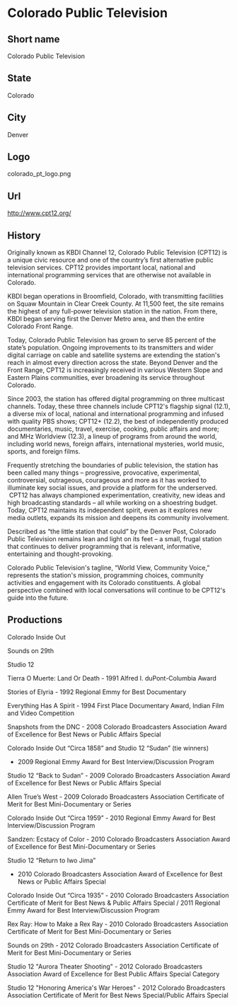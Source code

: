 # Colorado Public Television

## Short name

Colorado Public Television

## State

Colorado

## City

Denver

## Logo

colorado\_pt\_logo.png

## Url

http://www.cpt12.org/

## History

Originally known as KBDI Channel 12, Colorado Public Television (CPT12)
is a unique civic resource and one of the country’s first alternative public television
services. CPT12 provides important local, national and international programming
services that are otherwise not available in Colorado.

KBDI began operations
in Broomfield, Colorado, with transmitting facilities on Squaw Mountain in Clear
Creek County. At 11,500 feet, the site remains the highest of any full-power television
station in the nation. From there, KBDI began serving first the Denver Metro area,
and then the entire Colorado Front Range.

Today, Colorado Public Television has
grown to serve 85 percent of the state’s population. Ongoing improvements to its
transmitters and wider digital carriage on cable and satellite systems are extending
the station's reach in almost every direction across the state. Beyond Denver
and the Front Range, CPT12 is increasingly received in various Western Slope and
Eastern Plains communities, ever broadening its service throughout Colorado.

Since
2003, the station has offered digital programming on three multicast channels.
Today, these three channels include CPT12's flagship signal (12.1), a diverse
mix of local, national and international programming and infused with quality
PBS shows; CPT12+ (12.2), the best of independently produced documentaries, music,
travel, exercise, cooking, public affairs and more; and MHz Worldview (12.3),
a lineup of programs from around the world, including world news, foreign affairs,
international mysteries, world music, sports, and foreign films.

Frequently stretching
the boundaries of public television, the station has been called many things –
progressive, provocative, experimental, controversial, outrageous, courageous
and more as it has worked to illuminate key social issues, and provide a platform
for the underserved.   CPT12 has always championed experimentation, creativity,
new ideas and high broadcasting standards – all while working on a shoestring
budget.  Today, CPT12 maintains its independent spirit, even as it explores new
media outlets, expands its mission and deepens its community involvement.

Described
as “the little station that could” by the Denver Post, Colorado Public Television
remains lean and light on its feet – a small, frugal station that continues to
deliver programming that is relevant, informative, entertaining and thought-provoking.

Colorado
Public Television's tagline, “World View, Community Voice,” represents the station's
mission, programming choices, community activities and engagement with its Colorado
constituents. A global perspective combined with local conversations will continue
to be CPT12's guide into the future.


## Productions

Colorado Inside Out

Sounds on 29th

Studio 12

Tierra O Muerte:
Land Or Death - 1991 Alfred I. duPont-Columbia Award

Stories of Elyria - 1992
Regional Emmy for Best Documentary

Everything Has A Spirit - 1994 First Place
Documentary Award, Indian Film and Video Competition

Snapshots from the DNC -
2008 Colorado Broadcasters Association Award of Excellence for Best News or Public
Affairs Special

Colorado Inside Out “Circa 1858” and Studio 12 “Sudan” (tie winners)
- 2009 Regional Emmy Award for Best Interview/Discussion Program

Studio 12 “Back
to Sudan” - 2009 Colorado Broadcasters Association Award of Excellence for Best
News or Public Affairs Special

Allen True’s West - 2009 Colorado Broadcasters
Association Certificate of Merit for Best Mini-Documentary or Series

Colorado
Inside Out “Circa 1959” - 2010 Regional Emmy Award for Best Interview/Discussion
Program

Sandzen: Ecstacy of Color - 2010 Colorado Broadcasters Association Award
of Excellence for Best Mini-Documentary or Series

Studio 12 “Return to Iwo Jima”
- 2010 Colorado Broadcasters Association Award of Excellence for Best News or
Public Affairs Special

Colorado Inside Out “Circa 1935” - 2010 Colorado Broadcasters
Association Certificate of Merit for Best News & Public Affairs Special / 2011
Regional Emmy Award for Best Interview/Discussion Program

Rex Ray: How to Make
a Rex Ray - 2010 Colorado Broadcasters Association Certificate of Merit for Best
Mini-Documentary or Series

Sounds on 29th - 2012 Colorado Broadcasters Association
Certificate of Merit for Best Mini-Documentary or Series

Studio 12 "Aurora Theater
Shooting" - 2012 Colorado Broadcasters Association Award of Excellence for Best
Public Affairs Special Category

Studio 12 "Honoring America's War Heroes" -
2012 Colorado Broadcasters Association Certificate of Merit for Best News Special/Public
Affairs Special

